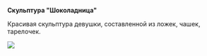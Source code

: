 **Скульптура "Шоколадница"**

Красивая скульптура девушки, составленной из ложек, чашек, тарелочек.

![](http://www.etovidel.net/appended_files/big/539ff0c0858c0.jpg)
